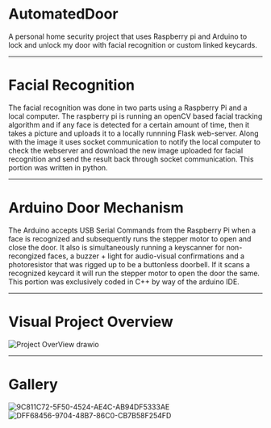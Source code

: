 # AutomatedDoor
A personal home security project that uses Raspberry pi and Arduino to lock and unlock my door with facial recognition or custom linked keycards.  

--------------------------------------------------------------------------------------------------------------------------------------------------------------------------------
# Facial Recognition
The facial recognition was done in two parts using a Raspberry Pi and a local computer. The raspberry pi is running an openCV based facial tracking algorithm and if any face is detected for a certain amount of time, then it takes a picture and uploads it to a locally runnning Flask web-server. Along with the image it uses socket communication to notify the local computer to check the webserver and download the new image uploaded for facial recognition and send the result back through socket communication. This portion was written in python. 

--------------------------------------------------------------------------------------------------------------------------------------------------------------------------------
# Arduino Door Mechanism 
The Arduino accepts USB Serial Commands from the Raspberry Pi when a face is recognized and subsequently runs the stepper motor to open and close the door. It also is simultaneously running a keyscanner for non-recongized faces, a buzzer + light for audio-visual confirmations and a photoresistor that was rigged up to be a buttonless doorbell. If it scans a recognized keycard it will run the stepper motor to open the door the same. This portion was exclusively coded in C++ by way of the arduino IDE.

--------------------------------------------------------------------------------------------------------------------------------------------------------------------------------
# Visual Project Overview
![Project OverView drawio](https://github.com/user-attachments/assets/c1b49721-647d-4f05-8eab-c4d6f57d9451)

------------------------------------------------------------------------------------------------------------------------------------------------------------------------------
# Gallery
![9C811C72-5F50-4524-AE4C-AB94DF5333AE](https://github.com/user-attachments/assets/5ae30ee7-adcd-4f72-9b45-510be25b128b)
![DFF68456-9704-48B7-86C0-CB7B58F254FD](https://github.com/user-attachments/assets/715bcf76-030c-49bc-b31c-fd6c1edddb84)


